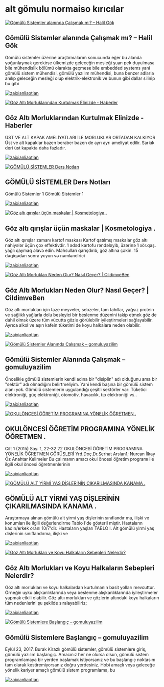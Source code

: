 # alt gömulu normaiso kırıcılar
<a href="https://mnn.zoosnet.net/LR/Chatpre.aspx?id=MNN94995150&p=https://topgrinding.com/" target="_blank">![Gömülü Sistemler alanında Çalışmak mı? – Halil Gök](https://github.com/technlg/images/blob/main/55.jpg)</a>
## Gömülü Sistemler alanında Çalışmak mı? – Halil Gök
Gömülü sistemler üzerine araştırmalarım sonucunda eğer bu alanda yoğunlaşmak gerekirse ülkemizde geleceğin mesleği şuan pek duyulmasa bile mühendislik bölümü olarakta geçmese bile embedded systems yani gömülü sistem mühendisi, gömülü yazılım mühendisi, buna benzer adlarla anılıp geleceğin mesleği olup elektrik-elektronik ve bunun gibi dallar silinip bu gibi 
<a href="https://mnn.zoosnet.net/LR/Chatpre.aspx?id=MNN94995150&p=https://topgrinding.com/" target="_blank"><img src="https://github.com/technlg/images/raw/main/chat11.jpg" alt="zaixianliaotian"/></a><a href="//whatsapp.shibangsoft.com/WhatsApp.php" ><img src="https://github.com/technlg/images/raw/main/chat11.png" alt=""></a>
<a href="https://mnn.zoosnet.net/LR/Chatpre.aspx?id=MNN94995150&p=https://topgrinding.com/" target="_blank">![Göz Altı Morluklarından Kurtulmak Elinizde - Haberler](https://github.com/technlg/images/blob/main/60.jpg)</a>
## Göz Altı Morluklarından Kurtulmak Elinizde - Haberler
ÜST VE ALT KAPAK AMELİYATLARI İLE MORLUKLAR ORTADAN KALKIYOR Üst ve alt kapaklar bazen beraber bazen de ayrı ayrı ameliyat edilir. Sarkık deri üst kapakta daha fazladır.
<a href="https://mnn.zoosnet.net/LR/Chatpre.aspx?id=MNN94995150&p=https://topgrinding.com/" target="_blank"><img src="https://github.com/technlg/images/raw/main/chat11.jpg" alt="zaixianliaotian"/></a><a href="//whatsapp.shibangsoft.com/WhatsApp.php" ><img src="https://github.com/technlg/images/raw/main/chat11.png" alt=""></a>
<a href="https://mnn.zoosnet.net/LR/Chatpre.aspx?id=MNN94995150&p=https://topgrinding.com/" target="_blank">![GÖMÜLÜ SİSTEMLER Ders Notları](https://github.com/technlg/images/blob/main/14.jpg)</a>
## GÖMÜLÜ SİSTEMLER Ders Notları
Gömülü Sistemler 1 Gömülü Sistemler 1
<a href="https://mnn.zoosnet.net/LR/Chatpre.aspx?id=MNN94995150&p=https://topgrinding.com/" target="_blank"><img src="https://github.com/technlg/images/raw/main/chat11.jpg" alt="zaixianliaotian"/></a><a href="//whatsapp.shibangsoft.com/WhatsApp.php" ><img src="https://github.com/technlg/images/raw/main/chat11.png" alt=""></a>
<a href="https://mnn.zoosnet.net/LR/Chatpre.aspx?id=MNN94995150&p=https://topgrinding.com/" target="_blank">![Göz altı qırışlar üçün maskalar | Kosmetologiya .](https://github.com/technlg/images/blob/main/21.jpg)</a>
## Göz altı qırışlar üçün maskalar | Kosmetologiya .
Göz altı qırışlar zamanı kartof maskası Kartof qatılmış maskalar göz altı nahiyələr üçün çox effektivdir. 1 ədəd kartofu rəndələyib, üzərinə 1 xör.qaş. yağlı qaymaq əlavə edin. Məhsulları qarışdırıb, göz altına çəkin. 15 dəqiqədən sonra yuyun və nəmləndirici 
<a href="https://mnn.zoosnet.net/LR/Chatpre.aspx?id=MNN94995150&p=https://topgrinding.com/" target="_blank"><img src="https://github.com/technlg/images/raw/main/chat11.jpg" alt="zaixianliaotian"/></a><a href="//whatsapp.shibangsoft.com/WhatsApp.php" ><img src="https://github.com/technlg/images/raw/main/chat11.png" alt=""></a>
<a href="https://mnn.zoosnet.net/LR/Chatpre.aspx?id=MNN94995150&p=https://topgrinding.com/" target="_blank">![Göz Altı Morlukları Neden Olur? Nasıl Geçer? | CildimveBen](https://github.com/technlg/images/blob/main/29.jpg)</a>
## Göz Altı Morlukları Neden Olur? Nasıl Geçer? | CildimveBen
Göz altı morlukları için taze meyveler, sebzeler, tam tahıllar, yağsız protein ve sağlıklı yağlarla dolu besleyici bir beslenme düzenini takip etmek göz de dahil olmak üzere tüm vücutta gözle görülebilir iyileştirmeleri sağlayabilir. Ayrıca alkol ve aşırı kafein tüketimi de koyu halkalara neden olabilir.
<a href="https://mnn.zoosnet.net/LR/Chatpre.aspx?id=MNN94995150&p=https://topgrinding.com/" target="_blank"><img src="https://github.com/technlg/images/raw/main/chat11.jpg" alt="zaixianliaotian"/></a><a href="//whatsapp.shibangsoft.com/WhatsApp.php" ><img src="https://github.com/technlg/images/raw/main/chat11.png" alt=""></a>
<a href="https://mnn.zoosnet.net/LR/Chatpre.aspx?id=MNN94995150&p=https://topgrinding.com/" target="_blank">![Gömülü Sistemler Alanında Çalışmak – gomuluyazilim](https://github.com/technlg/images/blob/main/20.jpg)</a>
## Gömülü Sistemler Alanında Çalışmak – gomuluyazilim
Öncelikle gömülü sistemlerin kendi adına bir "disiplin" adı olduğunu ama bir "sektör" adı olmadığını belirtmeliyim. Yani kendi başına bir gömülü sistem alanı yok. Gömülü sistemlerin uygulandığı çeşitli sektörler var: Tüketici elektroniği, güç elektroniği, otomotiv, havacılık, tıp elektroniği vs..
<a href="https://mnn.zoosnet.net/LR/Chatpre.aspx?id=MNN94995150&p=https://topgrinding.com/" target="_blank"><img src="https://github.com/technlg/images/raw/main/chat11.jpg" alt="zaixianliaotian"/></a><a href="//whatsapp.shibangsoft.com/WhatsApp.php" ><img src="https://github.com/technlg/images/raw/main/chat11.png" alt=""></a>
<a href="https://mnn.zoosnet.net/LR/Chatpre.aspx?id=MNN94995150&p=https://topgrinding.com/" target="_blank">![OKULÖNCESİ ÖĞRETİM PROGRAMINA YÖNELİK ÖĞRETMEN .](https://github.com/technlg/images/blob/main/16.jpg)</a>
## OKULÖNCESİ ÖĞRETİM PROGRAMINA YÖNELİK ÖĞRETMEN .
Cilt 1 (2015) Sayı 1, 22-32 22 OKULÖNCESİ ÖĞRETİM PROGRAMINA YÖNELİK ÖĞRETMEN GÖRÜŞLERİ Yrd.Doç.Dr.Serhat Arslan1; Nurcan İlkay Öz Anahtar Kelimeler Bu çalımanın amacı okul öncesi öğretim programı ile ilgili okul öncesi öğretmenlerinin
<a href="https://mnn.zoosnet.net/LR/Chatpre.aspx?id=MNN94995150&p=https://topgrinding.com/" target="_blank"><img src="https://github.com/technlg/images/raw/main/chat11.jpg" alt="zaixianliaotian"/></a><a href="//whatsapp.shibangsoft.com/WhatsApp.php" ><img src="https://github.com/technlg/images/raw/main/chat11.png" alt=""></a>
<a href="https://mnn.zoosnet.net/LR/Chatpre.aspx?id=MNN94995150&p=https://topgrinding.com/" target="_blank">![GÖMÜLÜ ALT YİRMİ YAŞ DİŞLERİNİN ÇIKARILMASINDA KANAMA .](https://github.com/technlg/images/blob/main/28.jpg)</a>
## GÖMÜLÜ ALT YİRMİ YAŞ DİŞLERİNİN ÇIKARILMASINDA KANAMA .
Araştırmaya alınan gömülü alt yirmi yaş dişlerinin sınıflandır ma, ilişki ve konumları ile ilgili değerlendirme Tablo I'de gösteril miştir. Hastaların kadın/erkek oranı 10/7'dir. Hastaların yaşları TABLO I. Alt gömülü yirmi yaş dişlerinin sınıflandırma, ilişki ve
<a href="https://mnn.zoosnet.net/LR/Chatpre.aspx?id=MNN94995150&p=https://topgrinding.com/" target="_blank"><img src="https://github.com/technlg/images/raw/main/chat11.jpg" alt="zaixianliaotian"/></a><a href="//whatsapp.shibangsoft.com/WhatsApp.php" ><img src="https://github.com/technlg/images/raw/main/chat11.png" alt=""></a>
<a href="https://mnn.zoosnet.net/LR/Chatpre.aspx?id=MNN94995150&p=https://topgrinding.com/" target="_blank">![Göz Altı Morlukları ve Koyu Halkaların Sebepleri Nelerdir?](https://github.com/technlg/images/blob/main/2.jpg)</a>
## Göz Altı Morlukları ve Koyu Halkaların Sebepleri Nelerdir?
Göz altı morlukları ve koyu halkalardan kurtulmanın basit yolları mevcuttur. Örneğin uyku alışkanlıklarında veya beslenme alışkanlıklarında iyileştirmeler yapmak etkili olabilir. Göz altıı morlukları ve gözlerin altındaki koyu halkaların tüm nedenlerini şu şekilde sıralayabiliriz;
<a href="https://mnn.zoosnet.net/LR/Chatpre.aspx?id=MNN94995150&p=https://topgrinding.com/" target="_blank"><img src="https://github.com/technlg/images/raw/main/chat11.jpg" alt="zaixianliaotian"/></a><a href="//whatsapp.shibangsoft.com/WhatsApp.php" ><img src="https://github.com/technlg/images/raw/main/chat11.png" alt=""></a>
<a href="https://mnn.zoosnet.net/LR/Chatpre.aspx?id=MNN94995150&p=https://topgrinding.com/" target="_blank">![Gömülü Sistemlere Başlangıç – gomuluyazilim](https://github.com/technlg/images/blob/main/61.jpg)</a>
## Gömülü Sistemlere Başlangıç – gomuluyazilim
Eylül 23, 2017. Burak Kirazlı gömülü sistemler, gömülü sistemlere giriş, gömülü yazılım başlangıç. Amacınız her ne olursa olsun, gömülü sistem programlamaya bir yerden başlamak istiyorsanız ve bu başlangıç noktasını tam olarak kestiremiyorsanız doğru yerdesiniz. Hobi amaçlı veya geleceğe yönelik kariyer amaçlı gömülü sistem programlama, bu 
<a href="https://mnn.zoosnet.net/LR/Chatpre.aspx?id=MNN94995150&p=https://topgrinding.com/" target="_blank"><img src="https://github.com/technlg/images/raw/main/chat11.jpg" alt="zaixianliaotian"/></a><a href="//whatsapp.shibangsoft.com/WhatsApp.php" ><img src="https://github.com/technlg/images/raw/main/chat11.png" alt=""></a>
